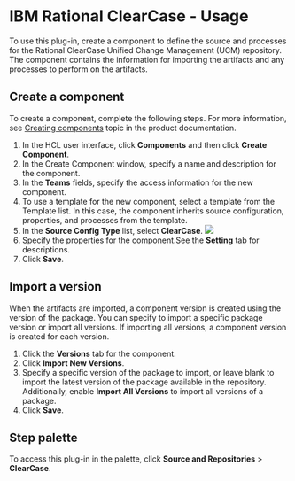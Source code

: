 
# IBM Rational ClearCase - Usage


To use this plug-in, create a component to define the source and processes for the Rational ClearCase Unified Change Management (UCM) repository. The component contains the information for importing the artifacts and any processes to perform on the artifacts.

## Create a component

To create a component, complete the following steps. For more information, see [Creating components](https://www.ibm.com/docs/en/urbancode-deploy/7.2.3?topic=components-creating) topic in the product documentation.

1. In the HCL user interface, click **Components** and then click **Create Component**.
2. In the Create Component window, specify a name and description for the component.
3. In the **Teams** fields, specify the access information for the new component.
4. To use a template for the new component, select a template from the Template list. In this case, the component inherits source configuration, properties, and processes from the template.
5. In the **Source Config Type** list, select **ClearCase**.
![](url_image_not_found?resize=300%2C95&ssl=1)
6. Specify the properties for the component.See the **Setting** tab for descriptions.
7. Click **Save**.

## Import a version

When the artifacts are imported, a component version is created using the version of the package. You can specify to import a specific package version or import all versions. If importing all versions, a component version is created for each version.

1. Click the **Versions** tab for the component.
2. Click **Import New Versions**.
3. Specify a specific version of the package to import, or leave blank to import the latest version of the package available in the repository. Additionally, enable **Import All Versions** to import all versions of a package.
4. Click **Save**.

## Step palette

To access this plug-in in the palette, click **Source and Repositories** > **ClearCase**.


